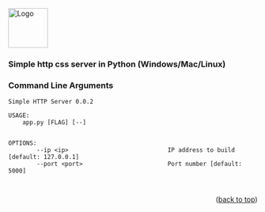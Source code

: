 
<a name="Simple http server"></a>
<br />
<div>
  <a href="https://github.com/github_username/repo_name">
    <img src="favicon.ico" alt="Logo" width="80" height="80">
  </a>

<h3>Simple http css server in Python (Windows/Mac/Linux)</h3>

### Command Line Arguments
```
Simple HTTP Server 0.0.2

USAGE:
    app.py [FLAG] [--]


OPTIONS:
        --ip <ip>                            IP address to build [default: 127.0.0.1]
        --port <port>                        Port number [default: 5000]



```


<p align="right">(<a href="#readme-top">back to top</a>)</p>



